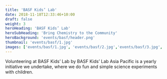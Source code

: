 ```yaml
---
title: 'BASF Kids’ Lab'
date: 2018-11-18T12:33:46+10:00
draft: false
weight: 3
heroHeading: 'BASF Kids’ Lab'
heroSubHeading: 'Bring Chemistry to the Community'
heroBackground: 'events/basf/header.png'
thumbnail: 'events/basf/1.jpg'
images: ['events/basf/1.jpg', 'events/basf/2.jpg','events/basf/3.jpg','events/basf/5.jpg']
---
```


Volunteering at BASF Kids’ Lab by BASF Kids’ Lab Asia Pacific is a yearly initiative we undertake, where we do fun and simple science experiments with children.
